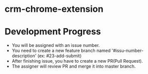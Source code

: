 # crm-chrome-extension

# Development Progress
- You will be assigned with an issue number.
- You need to create a new feature branch named '#issu-number-description' (ex: #23-add-submit)
- After finishing issue, you have to create a new PR(Pull Request).
- The assigner will review PR and merge it into master branch.
